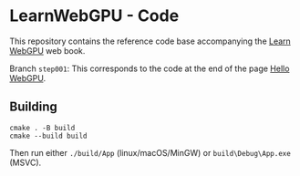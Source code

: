 LearnWebGPU - Code
==================

This repository contains the reference code base accompanying the [Learn WebGPU](learnwgpu.com) web book.

Branch `step001`: This corresponds to the code at the end of the page [Hello WebGPU](learnwgpu.com/getting-started/hello-webgpu.html).

Building
--------

```
cmake . -B build
cmake --build build
```

Then run either `./build/App` (linux/macOS/MinGW) or `build\Debug\App.exe` (MSVC).
